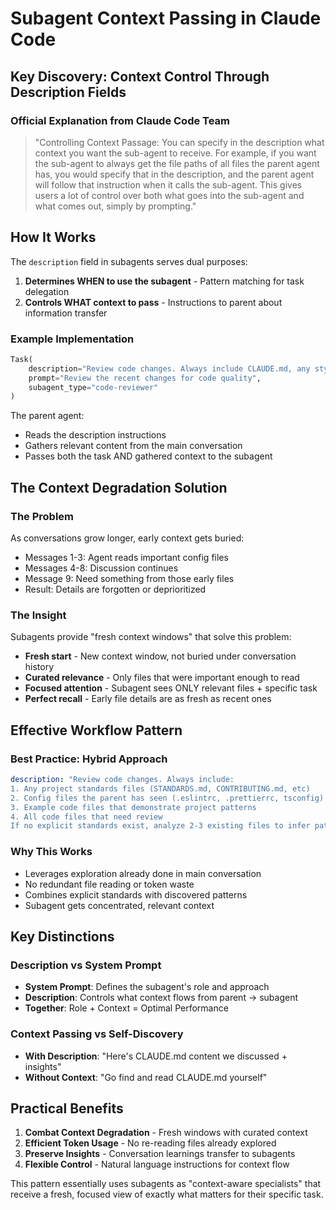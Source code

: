 # Subagent Context Passing in Claude Code

## Key Discovery: Context Control Through Description Fields

### Official Explanation from Claude Code Team

> "Controlling Context Passage: You can specify in the description what context you want the sub-agent to receive. For example, if you want the sub-agent to always get the file paths of all files the parent agent has, you would specify that in the description, and the parent agent will follow that instruction when it calls the sub-agent. This gives users a lot of control over both what goes into the sub-agent and what comes out, simply by prompting."

## How It Works

The `description` field in subagents serves dual purposes:
1. **Determines WHEN to use the subagent** - Pattern matching for task delegation
2. **Controls WHAT context to pass** - Instructions to parent about information transfer

### Example Implementation

```python
Task(
    description="Review code changes. Always include CLAUDE.md, any style guides, config files, and all files the parent agent has examined",
    prompt="Review the recent changes for code quality",
    subagent_type="code-reviewer"
)
```

The parent agent:
- Reads the description instructions
- Gathers relevant content from the main conversation
- Passes both the task AND gathered context to the subagent

## The Context Degradation Solution

### The Problem
As conversations grow longer, early context gets buried:
- Messages 1-3: Agent reads important config files
- Messages 4-8: Discussion continues
- Message 9: Need something from those early files
- Result: Details are forgotten or deprioritized

### The Insight
Subagents provide "fresh context windows" that solve this problem:
- **Fresh start** - New context window, not buried under conversation history
- **Curated relevance** - Only files that were important enough to read
- **Focused attention** - Subagent sees ONLY relevant files + specific task
- **Perfect recall** - Early file details are as fresh as recent ones

## Effective Workflow Pattern

### Best Practice: Hybrid Approach

```yaml
description: "Review code changes. Always include:
1. Any project standards files (STANDARDS.md, CONTRIBUTING.md, etc)  
2. Config files the parent has seen (.eslintrc, .prettierrc, tsconfig)
3. Example code files that demonstrate project patterns
4. All code files that need review
If no explicit standards exist, analyze 2-3 existing files to infer patterns"
```

### Why This Works
- Leverages exploration already done in main conversation
- No redundant file reading or token waste
- Combines explicit standards with discovered patterns
- Subagent gets concentrated, relevant context

## Key Distinctions

### Description vs System Prompt
- **System Prompt**: Defines the subagent's role and approach
- **Description**: Controls what context flows from parent → subagent
- **Together**: Role + Context = Optimal Performance

### Context Passing vs Self-Discovery
- **With Description**: "Here's CLAUDE.md content we discussed + insights"
- **Without Context**: "Go find and read CLAUDE.md yourself"

## Practical Benefits

1. **Combat Context Degradation** - Fresh windows with curated context
2. **Efficient Token Usage** - No re-reading files already explored
3. **Preserve Insights** - Conversation learnings transfer to subagents
4. **Flexible Control** - Natural language instructions for context flow

This pattern essentially uses subagents as "context-aware specialists" that receive a fresh, focused view of exactly what matters for their specific task.